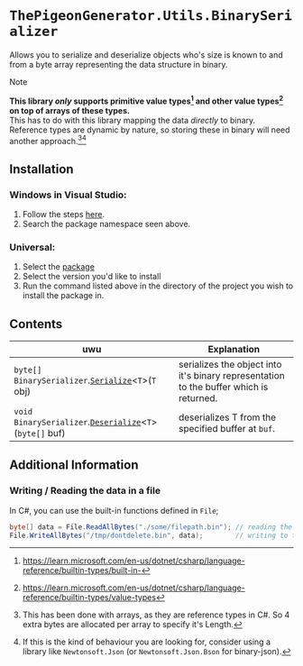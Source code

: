 # `ThePigeonGenerator.Utils.BinarySerializer`
Allows you to serialize and deserialize objects who's size is known to and from a byte array representing the data structure in binary.

> [!NOTE]
> **This library _only_ supports primitive value types[^1] and other value types[^2] on top of arrays of these types.<br/>**
> This has to do with this library mapping the data *directly* to binary. Reference types are dynamic by nature, so storing these in binary will need another approach.[^3][^4]

## Installation
### Windows in Visual Studio:
1. Follow the steps [here](https://learn.microsoft.com/en-us/nuget/quickstart/install-and-use-a-package-in-visual-studio#nuget-package-manager).
2. Search the package namespace seen above.
### Universal:
1. Select the [package](https://github.com/thepigeongenerator/BinarySerializer/pkgs/nuget/ThePigeonGenerator.Utils.BinarySerializer)
2. Select the version you'd like to install
3. Run the command listed above in the directory of the project you wish to install the package in.

## Contents
| uwu                                                                        | Explanation                                                                            |
| -------------------------------------------------------------------------- | -------------------------------------------------------------------------------------- |
| `byte[]` `BinarySerializer`.[`Serialize`](#serialize)<`T`>(`T` obj)        | serializes the object into it's binary representation to the buffer which is returned. |
| `void` `BinarySerializer`.[`Deserialize`](#deserialize)<`T`>(`byte[]` buf) | deserializes T from the specified buffer at `buf`.                                     |

## Additional Information
### Writing / Reading the data in a file
In C#, you can use the built-in functions defined in `File`;
```cs
byte[] data = File.ReadAllBytes("./some/filepath.bin"); // reading the data stored at the path
File.WriteAllBytes("/tmp/dontdelete.bin", data);        // writing to the binary file
```

[^1]: https://learn.microsoft.com/en-us/dotnet/csharp/language-reference/builtin-types/built-in-
[^2]: https://learn.microsoft.com/en-us/dotnet/csharp/language-reference/builtin-types/value-types
[^3]: This has been done with arrays, as they are reference types in C#. So 4 extra bytes are allocated per array to specify it's Length.
[^4]: If this is the kind of behaviour you are looking for, consider using a library like `Newtonsoft.Json` (or `Newtonsoft.Json.Bson` for binary-json).

